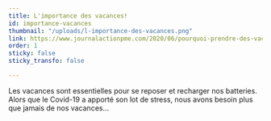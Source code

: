 ```yaml
---
title: L'importance des vacances!
id: importance-vacances
thumbnail: "/uploads/l-importance-des-vacances.png"
link: https://www.journalactionpme.com/2020/06/pourquoi-prendre-des-vacances-important-pense-cas-vecu/
order: 1
sticky: false
sticky_transfo: false

---
```

Les vacances sont essentielles pour se reposer et recharger nos batteries. Alors que le Covid-19 a apporté son lot de stress, nous avons besoin plus que jamais de nos vacances...